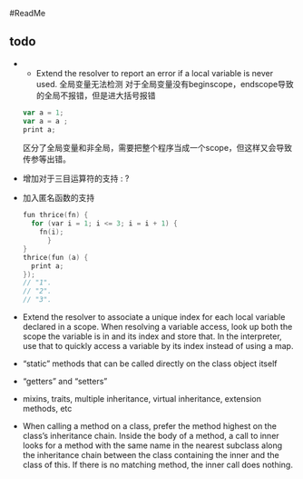 #ReadMe

## todo

* * Extend the resolver to report an error if a local variable is never used.
    全局变量无法检测
    对于全局变量没有beginscope，endscope导致的全局不报错，但是进大括号报错

  ```js
  var a = 1;
  var a = a ;
  print a;
  ```
  区分了全局变量和非全局，需要把整个程序当成一个scope，但这样又会导致传参等出错。

* 增加对于三目运算符的支持 : ?

* 加入匿名函数的支持

  ```c
  fun thrice(fn) {
    for (var i = 1; i <= 3; i = i + 1) {
      fn(i);
    	}
  }
  thrice(fun (a) {
    print a;
  });
  // "1".
  // "2".
  // "3".
  
  ```

* Extend the resolver to associate a unique index for each local variable declared in a scope. When resolving a variable access, look up both the scope the variable is in and its index and store that. In the interpreter, use that to quickly access a variable by its index instead of using a map. 

* “static” methods that can be called directly on the class object itself

* “getters” and “setters”

* mixins, traits, multiple inheritance, virtual inheritance, extension methods, etc

* When calling a method on a class, prefer the method highest on the class’s inheritance chain. Inside the body of a method, a call to inner looks for a method with the same name in the nearest subclass along the inheritance chain between the class containing the inner and the class of this. If there is no matching method, the inner call does nothing.

